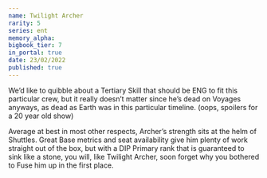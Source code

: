 ```yaml
---
name: Twilight Archer
rarity: 5
series: ent
memory_alpha:
bigbook_tier: 7
in_portal: true
date: 23/02/2022
published: true
---
```


We’d like to quibble about a Tertiary Skill that should be ENG to fit this particular crew, but it really doesn’t matter since he’s dead on Voyages anyways, as dead as Earth was in this particular timeline. (oops, spoilers for a 20 year old show)

Average at best in most other respects, Archer’s strength sits at the helm of Shuttles. Great Base metrics and seat availability give him plenty of work straight out of the box, but with a DIP Primary rank that is guaranteed to sink like a stone, you will, like Twilight Archer, soon forget why you bothered to Fuse him up in the first place.
